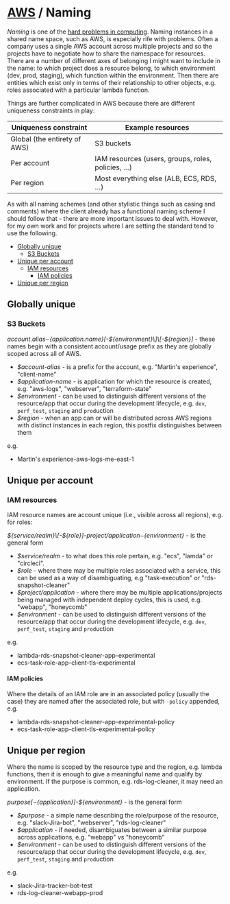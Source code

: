 # [AWS](README.md) / Naming

*Naming* is one of the [hard problems in computing](https://martinfowler.com/bliki/TwoHardThings.html). Naming instances in a shared name space, such as AWS, is especially rife with problems. Often a company uses a single AWS account across multiple projects and so the projects have to negotiate how to share the namespace for resources. There are a number of different axes of belonging I might want to include in the name: to which project does a resource belong, to which environment (dev, prod, staging), which function within the environment. Then there are entities which exist only in terms of their relationship to other objects, e.g. roles associated with a particular lambda function.

Things are further complicated in AWS because there are different uniqueness constraints in play:

| Uniqueness constraint | Example resources
| --- | ---
| Global (the entirety of AWS) | S3 buckets
| Per account | IAM resources (users, groups, roles, policies, …)
| Per region | Most everything else (ALB, ECS, RDS, …)

As with all naming schemes (and other stylistic things such as casing and comments) where the client already has a functional naming scheme I should follow that - there are more important issues to deal with. However, for my own work and for projects where I are setting the standard tend to use the following.

<!-- toc -->

* [Globally unique](#globally-unique)
  * [S3 Buckets](#s3-buckets)
* [Unique per account](#unique-per-account)
  * [IAM resources](#iam-resources)
    * [IAM policies](#iam-policies)
* [Unique per region](#unique-per-region)

<!-- Regenerate with "pre-commit run -a markdown-toc" -->

<!-- tocstop -->

## Globally unique

### S3 Buckets

*${account.alias}-${application.name}\[-${environment}\]\[-${region}\]* - these names begin with a consistent account/usage prefix as they are globally scoped across all of AWS.

* *$account-alias* - is a prefix for the account, e.g. "Martin's experience", "client-name"
* *$application-name* - is application for which the resource is created, e.g. "aws-logs", "webserver", "terraform-state"
* *$environment* - can be used to distinguish different versions of the resource/app that occur during the development lifecycle, e.g. `dev`, `perf_test`, `staging` and `prod`uction
* *$region* - when an app can or will be distributed across AWS regions with distinct instances in each region, this postfix distinguishes between them

e.g.

* Martin's experience-aws-logs-me-east-1

## Unique per account

### IAM resources

IAM resource names are account unique (i.e., visible across all regions), e.g. for roles:

*${service/realm}\[-${role}\]-${project/application}-${environment}* - is the general form

* *$service/realm* - to what does this role pertain, e.g. "ecs", "lamda" or "circleci".
* *$role* - where there may be multiple roles associated with a service, this can be used as a way of disambiguating, e.g "task-execution" or "rds-snapshot-cleaner"
* *$project/application* - where there may be multiple applications/projects being managed with independent deploy cycles, this is used, e.g. "webapp", "honeycomb"
* *$environment* - can be used to distinguish different versions of the resource/app that occur during the development lifecycle, e.g. `dev`, `perf_test`, `staging` and `prod`uction

e.g.

* lambda-rds-snapshot-cleaner-app-experimental
* ecs-task-role-app-client-tls-experimental

#### IAM policies

Where the details of an IAM role are in an associated policy (usually the case) they are named after the associated role, but with `-policy` appended, e.g.

* lambda-rds-snapshot-cleaner-app-experimental-policy
* ecs-task-role-app-client-tls-experimental-policy

## Unique per region

Where the name is scoped by the resource type and the region, e.g. lambda functions, then it is enough to give a meaningful name and qualify by environment. If the purpose is common, e.g. rds-log-cleaner, it may need an application.

*${purpose}[-${application}]-${environment}* - is the general form

* *$purpose* - a simple name describing the role/purpose of the resource, e.g. "slack-Jira-bot", "webserver", "rds-log-cleaner"
* *$application* - if needed, disambiguates between a similar purpose across applications, e.g. "webapp" vs "honeycomb"
* *$environment* - can be used to distinguish different versions of the resource/app that occur during the development lifecycle, e.g. `dev`, `perf_test`, `staging` and `prod`uction

e.g.

* slack-Jira-tracker-bot-test
* rds-log-cleaner-webapp-prod
